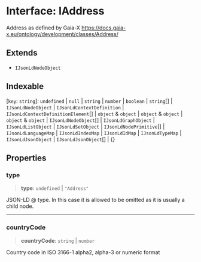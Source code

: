 # Interface: IAddress

Address as defined by Gaia-X
https://docs.gaia-x.eu/ontology/development/classes/Address/

## Extends

- `IJsonLdNodeObject`

## Indexable

\[`key`: `string`\]: `undefined` \| `null` \| `string` \| `number` \| `boolean` \| `string`[] \| `IJsonLdNodeObject` \| `IJsonLdContextDefinition` \| `IJsonLdContextDefinitionElement`[] \| `object` & `object` \| `object` & `object` \| `object` & `object` \| `IJsonLdNodeObject`[] \| `IJsonLdGraphObject` \| `IJsonLdListObject` \| `IJsonLdSetObject` \| `IJsonLdNodePrimitive`[] \| `IJsonLdLanguageMap` \| `IJsonLdIndexMap` \| `IJsonLdIdMap` \| `IJsonLdTypeMap` \| `IJsonLdJsonObject` \| `IJsonLdJsonObject`[] \| \{\}

## Properties

### type

> **type**: `undefined` \| `"Address"`

JSON-LD @ type. In this case it is allowed to be omitted as it is usually a child node.

***

### countryCode

> **countryCode**: `string` \| `number`

Country code in ISO 3166-1 alpha2, alpha-3 or numeric format
